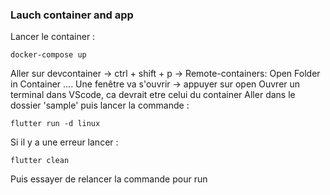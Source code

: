 ### Lauch container and app
Lancer le container :
```
docker-compose up
```
Aller sur devcontainer -> ctrl + shift + p -> Remote-containers: Open Folder in Container ....
Une fenêtre va s'ouvrir -> appuyer sur open
Ouvrer un terminal dans VScode, ca devrait etre celui du container
Aller dans le dossier 'sample' puis lancer la commande :
```
flutter run -d linux
```
Si il y a une erreur lancer :
```
flutter clean
```
Puis essayer de relancer la commande pour run
